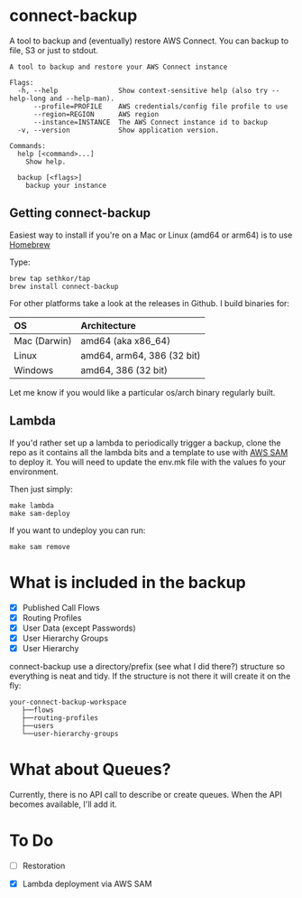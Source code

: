 # connect-backup
A tool to backup and (eventually) restore AWS Connect.  You can backup to file, S3 or just to stdout.

```
A tool to backup and restore your AWS Connect instance

Flags:
  -h, --help               Show context-sensitive help (also try --help-long and --help-man).
      --profile=PROFILE    AWS credentials/config file profile to use
      --region=REGION      AWS region
      --instance=INSTANCE  The AWS Connect instance id to backup
  -v, --version            Show application version.

Commands:
  help [<command>...]
    Show help.

  backup [<flags>]
    backup your instance
```

## Getting connect-backup
Easiest way to install if you're on a Mac or Linux (amd64 or arm64)  is to use [Homebrew](https://brew.sh/)

Type:

```
brew tap sethkor/tap
brew install connect-backup
```

For other platforms take a look at the releases in Github.  I build binaries for:

|OS            | Architecture                           |
|:------------ |:-------------------------------------- |
|Mac (Darwin)  | amd64 (aka x86_64)                     |
|Linux         | amd64, arm64, 386 (32 bit) |
|Windows       | amd64, 386 (32 bit)                   |

Let me know if you would like a particular os/arch binary regularly built.

## Lambda
If you'd rather set up a lambda to periodically trigger a backup, clone the repo as it contains all the lambda bits and
a template to use with [AWS SAM](https://aws.amazon.com/serverless/sam/) to deploy it.  You will need to update the env.mk 
file with the values fo your environment.

Then just simply:
```
make lambda
make sam-deploy
```

If you want to undeploy you can run:
```
make sam remove
```

# What is included in the backup
- [X] Published Call Flows
- [X] Routing Profiles
- [X] User Data (except Passwords)
- [X] User Hierarchy Groups
- [X] User Hierarchy 

connect-backup use a directory/prefix (see what I did there?) structure so everything is neat and tidy.  If the structure
is not there it will create it on the fly:
```
your-connect-backup-workspace
   ├──flows
   ├──routing-profiles
   ├──users
   └──user-hierarchy-groups

````
# What about Queues?
Currently, there is no API call to describe or create queues.  When the API becomes available, I'll add it.

# To Do
- [ ] Restoration
- [X] Lambda deployment via AWS SAM 

